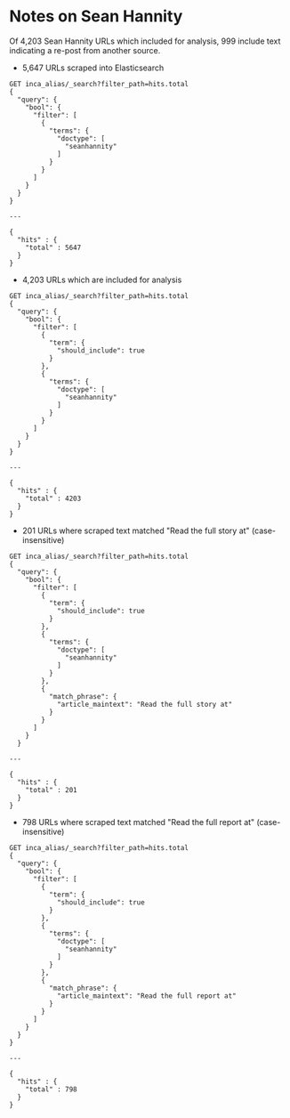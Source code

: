 # Notes on Sean Hannity

Of 4,203 Sean Hannity URLs which included for analysis, 999 include text indicating a re-post from another source.


- 5,647 URLs scraped into Elasticsearch

```
GET inca_alias/_search?filter_path=hits.total
{
  "query": {
    "bool": {
      "filter": [
        {
          "terms": {
            "doctype": [
              "seanhannity"
            ]
          }
        }
      ]
    }
  }
}

---

{
  "hits" : {
    "total" : 5647
  }
}

```

- 4,203 URLs which are included for analysis

```
GET inca_alias/_search?filter_path=hits.total
{
  "query": {
    "bool": {
      "filter": [
        {
          "term": {
            "should_include": true
          }
        },
        {
          "terms": {
            "doctype": [
              "seanhannity"
            ]
          }
        }
      ]
    }
  }
}

---

{
  "hits" : {
    "total" : 4203
  }
}

```

- 201 URLs where scraped text matched "Read the full story at" (case-insensitive)

```
GET inca_alias/_search?filter_path=hits.total
{
  "query": {
    "bool": {
      "filter": [
        {
          "term": {
            "should_include": true
          }
        },
        {
          "terms": {
            "doctype": [
              "seanhannity"
            ]
          }
        },
        {
          "match_phrase": {
            "article_maintext": "Read the full story at"
          }
        }
      ]
    }
  }
  
---

{
  "hits" : {
    "total" : 201
  }
}

```

- 798 URLs where scraped text matched "Read the full report at" (case-insensitive)

```
GET inca_alias/_search?filter_path=hits.total
{
  "query": {
    "bool": {
      "filter": [
        {
          "term": {
            "should_include": true
          }
        },
        {
          "terms": {
            "doctype": [
              "seanhannity"
            ]
          }
        },
        {
          "match_phrase": {
            "article_maintext": "Read the full report at"
          }
        }
      ]
    }
  }
}

---

{
  "hits" : {
    "total" : 798
  }
}
```